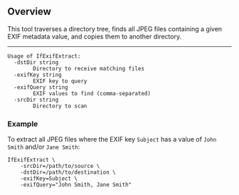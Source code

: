 ## Overview

This tool traverses a directory tree, finds all JPEG files containing a given EXIF metadata value, and copies them to another directory.

---

```
Usage of IfExifExtract:
  -dstDir string
    	Directory to receive matching files
  -exifKey string
    	EXIF key to query
  -exifQuery string
    	EXIF values to find (comma-separated)
  -srcDir string
    	Directory to scan
```
### Example

To extract all JPEG files where the EXIF key `Subject` has a value of `John Smith` and/or `Jane Smith`:

``` 
IfExifExtract \
	-srcDir=/path/to/source \
	-dstDir=/path/to/destination \
	-exifKey=Subject \
	-exifQuery="John Smith, Jane Smith"
```
